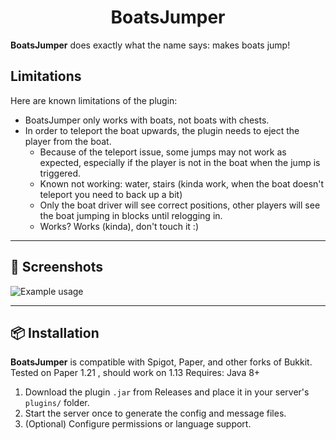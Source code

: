 <h1 align="center">BoatsJumper</h1>


**BoatsJumper** does exactly what the name says: makes boats jump! 

## Limitations
Here are known limitations of the plugin:
 - BoatsJumper only works with boats, not boats with chests.
 - In order to teleport the boat upwards, the plugin needs to eject the player from the boat. 
   - Because of the teleport issue, some jumps may not work as expected, especially if the player is not in the boat when the jump is triggered.
   - Known not working: water, stairs (kinda work, when the boat doesn't teleport you need to back up a bit)
   - Only the boat driver will see correct positions, other players will see the boat jumping in blocks until relogging in.
   - Works? Works (kinda), don't touch it :)

---

## 📸 Screenshots
![Example usage](https://github.com/MajliTech/boatsjumper/blob/main/repoassets/example.gif?raw=true)

---

## 📦 Installation
**BoatsJumper** is compatible with Spigot, Paper, and other forks of Bukkit.
Tested on Paper 1.21 , should work on 1.13
Requires: Java 8+


1. Download the plugin `.jar` from Releases and place it in your server's `plugins/` folder.
2. Start the server once to generate the config and message files.
3. (Optional) Configure permissions or language support.

